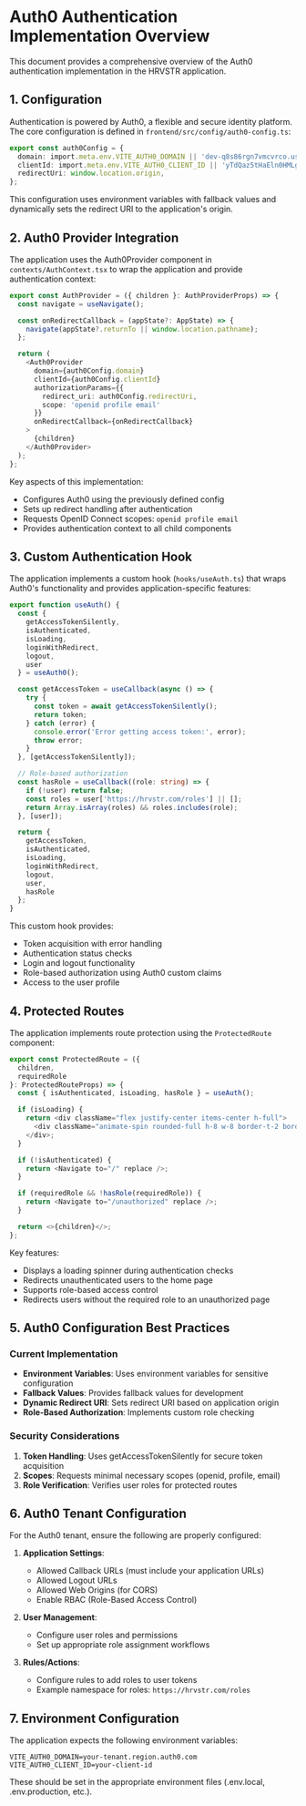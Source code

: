 # Auth0 Authentication Implementation Overview

This document provides a comprehensive overview of the Auth0 authentication implementation in the HRVSTR application.

## 1. Configuration

Authentication is powered by Auth0, a flexible and secure identity platform. The core configuration is defined in `frontend/src/config/auth0-config.ts`:

```typescript
export const auth0Config = {
  domain: import.meta.env.VITE_AUTH0_DOMAIN || 'dev-q8s86rgn7vmcvrco.us.auth0.com',
  clientId: import.meta.env.VITE_AUTH0_CLIENT_ID || 'yTdQaz5tHaEln0HMLgrFjZQVeRIzVrhk',
  redirectUri: window.location.origin,
};
```

This configuration uses environment variables with fallback values and dynamically sets the redirect URI to the application's origin.

## 2. Auth0 Provider Integration

The application uses the Auth0Provider component in `contexts/AuthContext.tsx` to wrap the application and provide authentication context:

```typescript
export const AuthProvider = ({ children }: AuthProviderProps) => {
  const navigate = useNavigate();

  const onRedirectCallback = (appState?: AppState) => {
    navigate(appState?.returnTo || window.location.pathname);
  };

  return (
    <Auth0Provider
      domain={auth0Config.domain}
      clientId={auth0Config.clientId}
      authorizationParams={{
        redirect_uri: auth0Config.redirectUri,
        scope: 'openid profile email'
      }}
      onRedirectCallback={onRedirectCallback}
    >
      {children}
    </Auth0Provider>
  );
};
```

Key aspects of this implementation:
- Configures Auth0 using the previously defined config
- Sets up redirect handling after authentication
- Requests OpenID Connect scopes: `openid profile email`
- Provides authentication context to all child components

## 3. Custom Authentication Hook

The application implements a custom hook (`hooks/useAuth.ts`) that wraps Auth0's functionality and provides application-specific features:

```typescript
export function useAuth() {
  const { 
    getAccessTokenSilently, 
    isAuthenticated, 
    isLoading, 
    loginWithRedirect, 
    logout, 
    user 
  } = useAuth0();

  const getAccessToken = useCallback(async () => {
    try {
      const token = await getAccessTokenSilently();
      return token;
    } catch (error) {
      console.error('Error getting access token:', error);
      throw error;
    }
  }, [getAccessTokenSilently]);

  // Role-based authorization
  const hasRole = useCallback((role: string) => {
    if (!user) return false;
    const roles = user['https://hrvstr.com/roles'] || [];
    return Array.isArray(roles) && roles.includes(role);
  }, [user]);

  return {
    getAccessToken,
    isAuthenticated,
    isLoading,
    loginWithRedirect,
    logout,
    user,
    hasRole
  };
}
```

This custom hook provides:
- Token acquisition with error handling
- Authentication status checks
- Login and logout functionality
- Role-based authorization using Auth0 custom claims
- Access to the user profile

## 4. Protected Routes

The application implements route protection using the `ProtectedRoute` component:

```typescript
export const ProtectedRoute = ({ 
  children, 
  requiredRole 
}: ProtectedRouteProps) => {
  const { isAuthenticated, isLoading, hasRole } = useAuth();

  if (isLoading) {
    return <div className="flex justify-center items-center h-full">
      <div className="animate-spin rounded-full h-8 w-8 border-t-2 border-b-2 border-blue-500"></div>
    </div>;
  }

  if (!isAuthenticated) {
    return <Navigate to="/" replace />;
  }

  if (requiredRole && !hasRole(requiredRole)) {
    return <Navigate to="/unauthorized" replace />;
  }

  return <>{children}</>;
};
```

Key features:
- Displays a loading spinner during authentication checks
- Redirects unauthenticated users to the home page
- Supports role-based access control
- Redirects users without the required role to an unauthorized page

## 5. Auth0 Configuration Best Practices

### Current Implementation

- **Environment Variables**: Uses environment variables for sensitive configuration
- **Fallback Values**: Provides fallback values for development
- **Dynamic Redirect URI**: Sets redirect URI based on application origin
- **Role-Based Authorization**: Implements custom role checking

### Security Considerations

1. **Token Handling**: Uses getAccessTokenSilently for secure token acquisition
2. **Scopes**: Requests minimal necessary scopes (openid, profile, email)
3. **Role Verification**: Verifies user roles for protected routes

## 6. Auth0 Tenant Configuration

For the Auth0 tenant, ensure the following are properly configured:

1. **Application Settings**:
   - Allowed Callback URLs (must include your application URLs)
   - Allowed Logout URLs
   - Allowed Web Origins (for CORS)
   - Enable RBAC (Role-Based Access Control)

2. **User Management**:
   - Configure user roles and permissions
   - Set up appropriate role assignment workflows

3. **Rules/Actions**:
   - Configure rules to add roles to user tokens
   - Example namespace for roles: `https://hrvstr.com/roles`

## 7. Environment Configuration

The application expects the following environment variables:

```
VITE_AUTH0_DOMAIN=your-tenant.region.auth0.com
VITE_AUTH0_CLIENT_ID=your-client-id
```

These should be set in the appropriate environment files (.env.local, .env.production, etc.).
